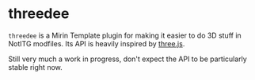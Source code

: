 # threedee

`threedee` is a Mirin Template plugin for making it easier to do 3D stuff in NotITG modfiles. Its API is heavily inspired by [three.js](https://threejs.org/).

Still very much a work in progress, don't expect the API to be particularly stable right now.